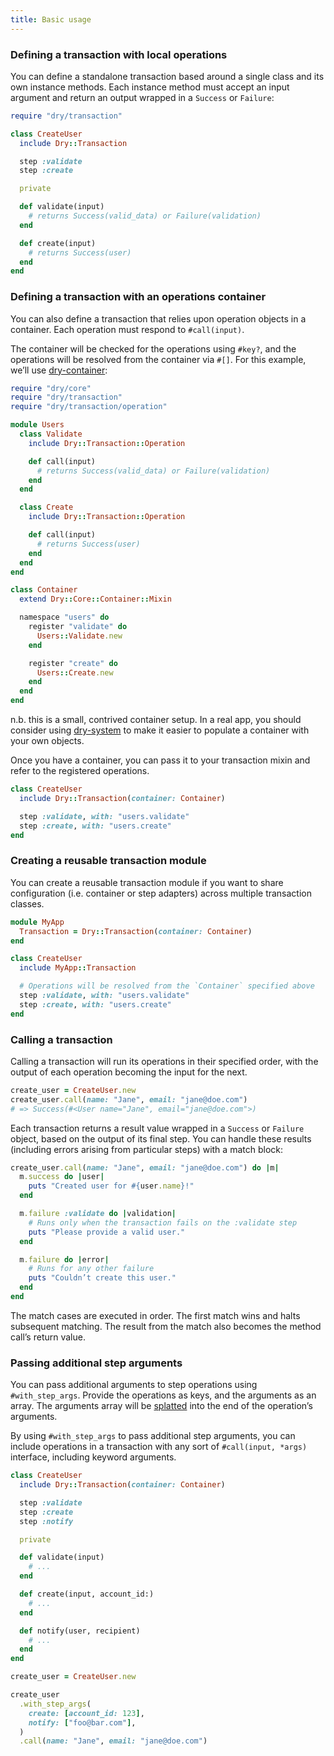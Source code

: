 ```yaml
---
title: Basic usage
---
```


### Defining a transaction with local operations

You can define a standalone transaction based around a single class and its own instance methods. Each instance method must accept an input argument and return an output wrapped in a `Success` or `Failure`:

```ruby
require "dry/transaction"

class CreateUser
  include Dry::Transaction

  step :validate
  step :create

  private

  def validate(input)
    # returns Success(valid_data) or Failure(validation)
  end

  def create(input)
    # returns Success(user)
  end
end
```

### Defining a transaction with an operations container

You can also define a transaction that relies upon operation objects in a container. Each operation must respond to `#call(input)`.

The container will be checked for the operations using `#key?`, and the operations will be resolved from the container via `#[]`. For this example, we’ll use [dry-container](/gems/dry-container):

```ruby
require "dry/core"
require "dry/transaction"
require "dry/transaction/operation"

module Users
  class Validate
    include Dry::Transaction::Operation

    def call(input)
      # returns Success(valid_data) or Failure(validation)
    end
  end

  class Create
    include Dry::Transaction::Operation

    def call(input)
      # returns Success(user)
    end
  end
end

class Container
  extend Dry::Core::Container::Mixin

  namespace "users" do
    register "validate" do
      Users::Validate.new
    end

    register "create" do
      Users::Create.new
    end
  end
end
```

n.b. this is a small, contrived container setup. In a real app, you should consider using [dry-system](/gems/dry-system) to make it easier to populate a container with your own objects.

Once you have a container, you can pass it to your transaction mixin and refer to the registered operations.

```ruby
class CreateUser
  include Dry::Transaction(container: Container)

  step :validate, with: "users.validate"
  step :create, with: "users.create"
end
```

### Creating a reusable transaction module

You can create a reusable transaction module if you want to share configuration (i.e. container or step adapters) across multiple transaction classes.

```ruby
module MyApp
  Transaction = Dry::Transaction(container: Container)
end

class CreateUser
  include MyApp::Transaction

  # Operations will be resolved from the `Container` specified above
  step :validate, with: "users.validate"
  step :create, with: "users.create"
end
```

### Calling a transaction

Calling a transaction will run its operations in their specified order, with the output of each operation becoming the input for the next.

```ruby
create_user = CreateUser.new
create_user.call(name: "Jane", email: "jane@doe.com")
# => Success(#<User name="Jane", email="jane@doe.com">)
```

Each transaction returns a result value wrapped in a `Success` or `Failure` object, based on the output of its final step. You can handle these results (including errors arising from particular steps) with a match block:

```ruby
create_user.call(name: "Jane", email: "jane@doe.com") do |m|
  m.success do |user|
    puts "Created user for #{user.name}!"
  end

  m.failure :validate do |validation|
    # Runs only when the transaction fails on the :validate step
    puts "Please provide a valid user."
  end

  m.failure do |error|
    # Runs for any other failure
    puts "Couldn’t create this user."
  end
end
```

The match cases are executed in order. The first match wins and halts subsequent matching. The result from the match also becomes the method call’s return value.

### Passing additional step arguments

You can pass additional arguments to step operations using `#with_step_args`. Provide the operations as keys, and the arguments as an array. The arguments array will be [splatted](https://endofline.wordpress.com/2011/01/21/the-strange-ruby-splat/) into the end of the operation’s arguments.

By using `#with_step_args` to pass additional step arguments, you can include operations in a transaction with any sort of `#call(input, *args)` interface, including keyword arguments.

```ruby
class CreateUser
  include Dry::Transaction(container: Container)

  step :validate
  step :create
  step :notify

  private

  def validate(input)
    # ...
  end

  def create(input, account_id:)
    # ...
  end

  def notify(user, recipient)
    # ...
  end
end

create_user = CreateUser.new

create_user
  .with_step_args(
    create: [account_id: 123],
    notify: ["foo@bar.com"],
  )
  .call(name: "Jane", email: "jane@doe.com")
```
